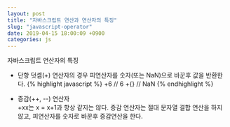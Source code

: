```yaml
---
layout: post
title: "자바스크립트 연산과 연산자의 특징"
slug: "javascript-operator"
date: 2019-04-15 18:00:09 +0900
categories: js
---
```


자바스크립트 연산자의 특징

- 단항 덧셈(+) 연산자의 경우 피연산자를 숫자(또는 NaN)으로 바꾼후 값을 반환한다.
{% highlight javascript %}
+6  // 6
+{} // NaN
{% endhighlight %}

- 증감(++, --) 연산자  
+xx는 x = x+1과 항상 같지는 않다.
증감 연산자는 절대 문자열 결합 연산을 하지 않고, 피연산자를 숫자로 바꾼후 증감연산을 한다.
